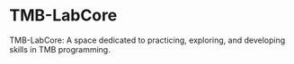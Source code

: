 # TMB-LabCore
TMB-LabCore: A space dedicated to practicing, exploring, and developing skills in TMB programming.
